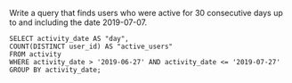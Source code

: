 Write a query that finds users who were active for 30 consecutive days up to and including the date 2019-07-07.

    SELECT activity_date AS "day",
    COUNT(DISTINCT user_id) AS "active_users"
    FROM activity
    WHERE activity_date > '2019-06-27' AND activity_date <= '2019-07-27'
    GROUP BY activity_date;